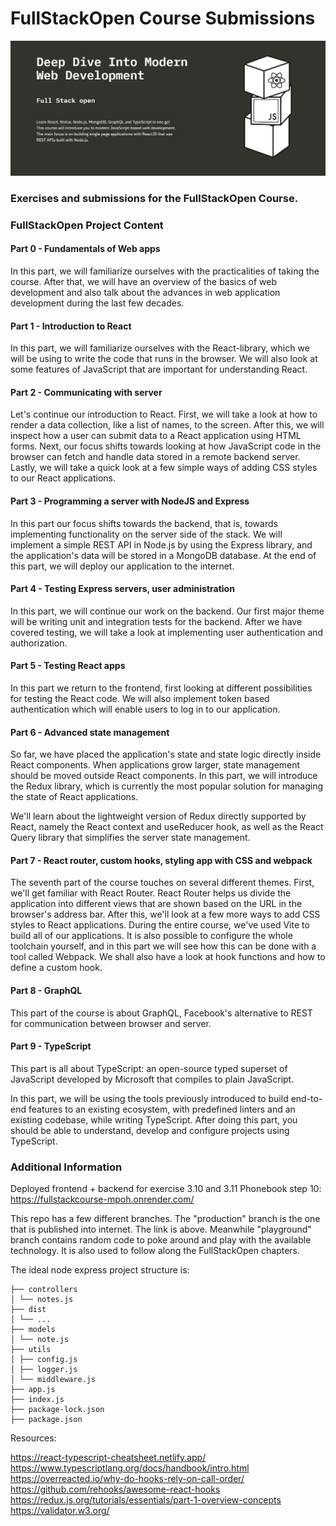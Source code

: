 # FullStackOpen Course Submissions

<img src="./assets/Introduction.jpg">

### Exercises and submissions for the FullStackOpen Course.

### FullStackOpen Project Content

#### Part 0 - Fundamentals of Web apps

In this part, we will familiarize ourselves with the practicalities of taking the course. After that, we will have an overview of the basics of web development and also talk about the advances in web application development during the last few decades.

#### Part 1 - Introduction to React

In this part, we will familiarize ourselves with the React-library, which we will be using to write the code that runs in the browser. We will also look at some features of JavaScript that are important for understanding React.

#### Part 2 - Communicating with server

Let's continue our introduction to React. First, we will take a look at how to render a data collection, like a list of names, to the screen. After this, we will inspect how a user can submit data to a React application using HTML forms. Next, our focus shifts towards looking at how JavaScript code in the browser can fetch and handle data stored in a remote backend server. Lastly, we will take a quick look at a few simple ways of adding CSS styles to our React applications.

#### Part 3 - Programming a server with NodeJS and Express

In this part our focus shifts towards the backend, that is, towards implementing functionality on the server side of the stack. We will implement a simple REST API in Node.js by using the Express library, and the application's data will be stored in a MongoDB database. At the end of this part, we will deploy our application to the internet.

#### Part 4 - Testing Express servers, user administration

In this part, we will continue our work on the backend. Our first major theme will be writing unit and integration tests for the backend. After we have covered testing, we will take a look at implementing user authentication and authorization.

#### Part 5 - Testing React apps

In this part we return to the frontend, first looking at different possibilities for testing the React code. We will also implement token based authentication which will enable users to log in to our application.

#### Part 6 - Advanced state management

So far, we have placed the application's state and state logic directly inside React components. When applications grow larger, state management should be moved outside React components. In this part, we will introduce the Redux library, which is currently the most popular solution for managing the state of React applications.

We'll learn about the lightweight version of Redux directly supported by React, namely the React context and useReducer hook, as well as the React Query library that simplifies the server state management.

#### Part 7 - React router, custom hooks, styling app with CSS and webpack

The seventh part of the course touches on several different themes. First, we'll get familiar with React Router. React Router helps us divide the application into different views that are shown based on the URL in the browser's address bar. After this, we'll look at a few more ways to add CSS styles to React applications. During the entire course, we've used Vite to build all of our applications. It is also possible to configure the whole toolchain yourself, and in this part we will see how this can be done with a tool called Webpack. We shall also have a look at hook functions and how to define a custom hook.

#### Part 8 - GraphQL

This part of the course is about GraphQL, Facebook's alternative to REST for communication between browser and server.

#### Part 9 - TypeScript

This part is all about TypeScript: an open-source typed superset of JavaScript developed by Microsoft that compiles to plain JavaScript.

In this part, we will be using the tools previously introduced to build end-to-end features to an existing ecosystem, with predefined linters and an existing codebase, while writing TypeScript. After doing this part, you should be able to understand, develop and configure projects using TypeScript.

### Additional Information

Deployed frontend + backend for exercise 3.10 and 3.11 Phonebook step 10: https://fullstackcourse-mpoh.onrender.com/

This repo has a few different branches. The "production" branch is the one that is published into internet. The link is above. Meanwhile "playground" branch contains random code to poke around and play with the available technology. It is also used to follow along the FullStackOpen chapters.

The ideal node express project structure is:

```
├── controllers
│ └── notes.js
├── dist
│ └── ...
├── models
│ └── note.js
├── utils
│ ├── config.js
│ ├── logger.js
│ └── middleware.js
├── app.js
├── index.js
├── package-lock.json
├── package.json
```

Resources:

https://react-typescript-cheatsheet.netlify.app/
https://www.typescriptlang.org/docs/handbook/intro.html
https://overreacted.io/why-do-hooks-rely-on-call-order/
https://github.com/rehooks/awesome-react-hooks
https://redux.js.org/tutorials/essentials/part-1-overview-concepts
https://validator.w3.org/
